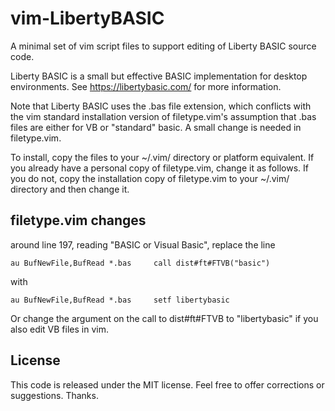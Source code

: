 # vim-LibertyBASIC

A minimal set of vim script files to support editing of
Liberty BASIC source code.

Liberty BASIC is a small but effective BASIC implementation
for desktop environments. See https://libertybasic.com/ for
more information.

Note that Liberty BASIC uses the .bas file extension,
which conflicts with the vim standard installation version
of filetype.vim's assumption that .bas files are either for
VB or "standard" basic. A small change is needed in
filetype.vim.

To install, copy the files to your ~/.vim/ directory or
platform equivalent. If you already have a personal copy of
filetype.vim, change it as follows. If you do not, copy the
installation copy of filetype.vim to your ~/.vim/ directory
and then change it.

## filetype.vim changes

around line 197, reading "BASIC or Visual Basic", replace the line

    au BufNewFile,BufRead *.bas     call dist#ft#FTVB("basic")

with

    au BufNewFile,BufRead *.bas     setf libertybasic

Or change the argument on the call to dist#ft#FTVB to "libertybasic"
if you also edit VB files in vim.

## License

This code is released under the MIT license. Feel free to offer
corrections or suggestions. Thanks.
